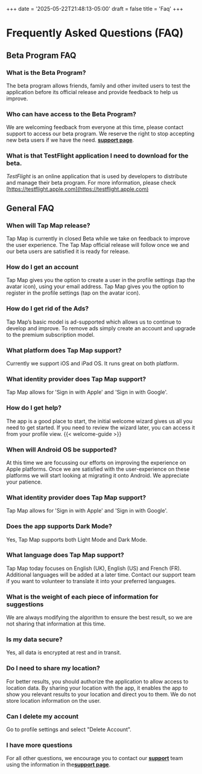 +++
date = '2025-05-22T21:48:13-05:00'
draft = false
title = 'Faq'
+++

# Frequently Asked Questions (FAQ)

## Beta Program FAQ
### What is the Beta Program?
The beta program allows friends, family and other invited users to test the application before its official release and provide feedback to help us improve.

###  Who can have access to the Beta Program?
We are welcoming feedback from everyone at this time, please contact support to access our beta program. We reserve the right to stop accepting new beta users if we have the need. [**support page**](https://tapmapapp.org/support).

### What is that TestFlight application I need to download for the beta.
*TestFlight* is an online application that is used by developers to distribute and manage their beta program. For more information, please check [https://testflight.apple.com](https://testflight.apple.com)


## General FAQ

### When will Tap Map release?
Tap Map is currently in closed Beta while we take on feedback to improve the user experience. The Tap Map official release will follow once we and our beta users are satisfied it is ready for release. 

### How do I get an account
Tap Map gives you the option to create a user in the profile settings (tap the avatar icon), using your email address. Tap Map gives you the option to register in the profile settings (tap on the avatar icon).

### How do I get rid of the Ads?
Tap Map’s basic model is ad-supported which allows us to continue to develop and improve. To remove ads simply create an account and upgrade to the premium subscription model.

### What platform does Tap Map support?
Currently we support iOS and iPad OS. It runs great on both platform.

### What identity provider does Tap Map support?
Tap Map  allows for 'Sign in with Apple' and 'Sign in with Google'.

### How do I get help?
The app is a good place to start, the initial welcome wizard gives us all you need to get started. If you need to review the wizard later, you can access it from your profile view.
{{< welcome-guide >}}

### When will Android OS be supported?
At this time we are focussing our efforts on improving the experience on Apple platforms. Once we are satisfied with the user-experience on these platforms we will start looking at migrating it onto Android. We appreciate your patience.

### What identity provider does Tap Map support?
Tap Map  allows for 'Sign in with Apple' and 'Sign in with Google'.

### Does the app supports Dark Mode?
Yes, Tap Map supports both Light Mode and Dark Mode.

### What language does Tap Map support?
Tap Map today focuses on English (UK), English (US) and French (FR). Additional languages will be added at a later time. Contact our support team if you want to volunteer to translate it into your preferred languages.

### What is the weight of each piece of information for suggestions
We are always modifying the algorithm to ensure the best result, so we are not sharing that information at this time.

### Is my data secure?
Yes, all data is encrypted at rest and in transit.

### Do I need to share my location?
For better results, you should authorize the application to allow access to location data. By sharing your location with the app, it enables the app to show you relevant results to your location and direct you to them. We do not store location information on the user. 

### Can I delete my account
Go to profile settings and select "Delete Account".

### I have more questions
For all other questions, we encourage you to contact our [**support**](mailto:support@tapmapapp.org) team  using the information in the[**support page**](https://tapmapapp.org/support).

